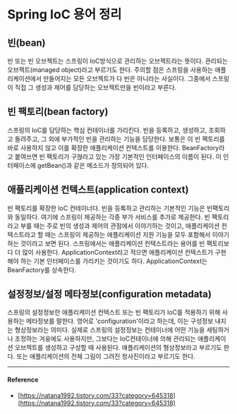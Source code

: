 # Spring IoC 용어 정리

## 빈(bean)

빈 또는 빈 오브젝트는 스프링이 IoC방식으로 관리하는 오브젝트라는 뜻이다. 관리되는 오브젝트(managed object)라고 부르기도 한다. 주의할 점은 스프링을 사용하는 애플리케이션에서 만들어지는 모든 오브젝트가 다 빈은 아니라는 사실이다. 그중에서 스프링이 직접 그 생성과 제어를 담당하는 오브젝트만을 빈이라고 부른다.

## 빈 팩토리(bean factory)

스프링의 IoC를 담당하는 핵심 컨테이너를 가리킨다. 빈을 등록하고, 생성하고, 조회하고 돌려주고, 그 외에 부가적인 빈을 관리하는 기능을 담당한다. 보통은 이 빈 팩토리를 바로 사용하지 않고 이를 확장한 애플리케이션 컨텍스트를 이용한다. BeanFactory라고 붙여쓰면 빈 팩토리가 구혆라고 있는 가장 기본적인 인터페이스의 이름이 된다. 이 인터페이스에 getBean()과 같은 메소드가 정의되어 있다.

## 애플리케이션 컨텍스트(application context)

빈 팩토리를 확장한 IoC 컨테이너다. 빈을 등록하고 관리하는 기본적인 기능은 빈팩토리와 동일하다. 여기에 스프링이 제공하는 각종 부가 서비스를 추가로 제공한다. 빈 팩토리라고 부를 때는 주로 빈의 생성과 제어의 관점에서 이야기하는 것이고, 애플리케이션 컨텍스트라고 할 때는 스프링이 제공하는 애플리케이션 지원 기능을 모두 포함해서 이야기하는 것이라고 보면 된다. 스프링에서는 애플리케이션 컨텍스트라는 용어를 빈 팩토리보다 더 많이 사용한다. ApplicationContext라고 적으면 애플리케이션 컨텍스트가 구현해야 하는 기본 인터페이스를 가리키는 것이기도 하다. ApplicationContext는 BeanFactory를 상속한다.

## 설정정보/설정 메타정보(configuration metadata)

스프링의 설정정보란 애플리케이션 컨텍스트 또는 빈 팩토리가 IoC를 적용하기 위해 사용하는 메타정보를 말한다. 영어로 'configuration'이라고 하는데, 이는 구성정보 내지는 형상정보라는 의미다. 실제로 스프링의 설정정보는 컨테이너에 어떤 기능을 세팅하거나 조정하는 겨웅에도 사용하지만, 그보다는 IoC컨테이너에 의해 관리되는 애플리케이션 오브젝트를 생성하고 구성할 때 사용된다. 애플리케이션의 형상정보라고 부르기도 한다. 또는 애플리케이션의 전체 그림이 그려진 청사진이라고 부르기도 한다.

---

#### Reference

- [https://natana1992.tistory.com/33?category=645318](https://natana1992.tistory.com/33?category=645318)